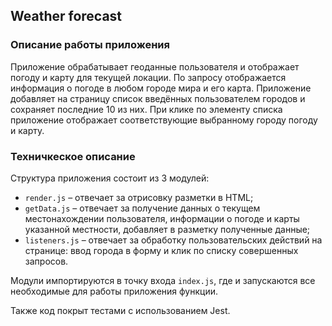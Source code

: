 ## Weather forecast

### Описание работы приложения

Приложение обрабатывает геоданные пользователя и отображает погоду и карту для текущей локации.
По запросу отображается информация о погоде в любом городе мира и его карта.
Приложение добавляет на страницу список введённых пользователем городов и сохраняет последние 10 из них.
При клике по элементу списка приложение отображает соответствующие выбранному городу погоду и карту.

### Техничкеское описание

Структура приложения состоит из 3 модулей:

- `render.js` – отвечает за отрисовку разметки в HTML;
- `getData.js` – отвечает за получение данных о текущем местонахождении пользователя, информации о погоде и карты указанной местности, добавляет в разметку полученные данные;
- `listeners.js` – отвечает за обработку пользовательских действий на странице: ввод города в форму и клик по списку совершенных запросов.

Модули импортируются в точку входа `index.js`, где и запускаются все необходимые для работы приложения функции.

Также код покрыт тестами с использованием Jest.
